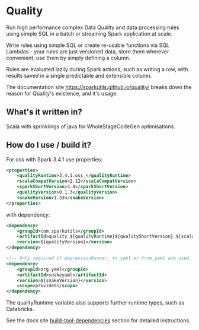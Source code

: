 # Quality

Run high performance complex Data Quality and data processing rules using simple SQL in a batch or streaming Spark application at scale. 

Write rules using simple SQL or create re-usable functions via SQL Lambdas - your rules are just versioned data, store them wherever convenient, use them by simply defining a column.

Rules are evaluated lazily during Spark actions, such as writing a row, with results saved in a single predictable and extensible column.

The documentation site https://sparkutils.github.io/quality/ breaks down the reason for Quality's existence, and it's usage.

## What's it written in?

Scala with sprinklings of java for WholeStageCodeGen optimisations.

## How do I use / build it?

For oss with Spark 3.4.1 use properties:

```xml
<properties>
    <qualityRuntime>3.4.1.oss_</qualityRuntime>
    <scalaCompatVersion>2.12</scalaCompatVersion>
    <sparkShortVersion>3.4</sparkShortVersion>
    <qualityVersion>0.1.3</qualityVersion>
    <snakeVersion>1.33</snakeVersion>
</properties>
```

with dependency:

```xml
<dependency>
    <groupId>com.sparkutils</groupId>
    <artifactId>quality_${qualityRuntime}${qualityShortVersion}_${scalaCompatVersion}</artifactId>
    <version>${qualityVersion}</version>
</dependency>

<!-- Only required if expressionRunner, to_yaml or from_yaml are used.  Provided scope if running on Databricks 1.24 on 12.2 and lower, 1.33 on 13.1 and higher -->
<dependency>
    <groupId>org.yaml</groupId>
    <artifactId>snakeyaml</artifactId>
    <version>${snakeVersion}</version>
    <scope>provided</scope>
</dependency>

```

The qualityRuntime variable also supports further runtime types, such as Databricks.  

See the docs site [build-tool-dependencies](https://sparkutils.github.io/quality/latest/getting_started/#build-tool-dependencies) section for detailed instructions.
